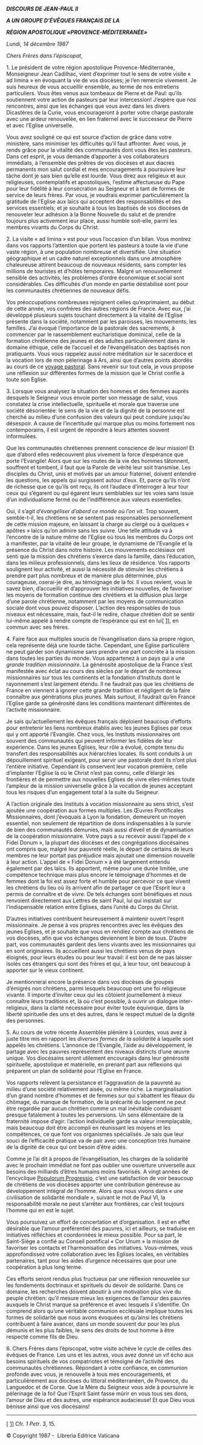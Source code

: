 ***DISCOURS DE JEAN-PAUL II***

***A UN GROUPE D'ÉVÊQUES FRANÇAIS DE LA***

***RÉGION APOSTOLIQUE «PROVENCE-MÉDITERRANÉE»***

*Lundi, 14 décembre 1987*

*Chers Frères dans l’épiscopat*,

1\. Le président de votre région apostolique Provence-Méditerranée, Monseigneur Jean Cadilhac, vient d’exprimer tout le sens de votre visite « ad limina » en évoquant la vie de vos diocèses; je l’en remercie vivement. Je suis heureux de vous accueillir ensemble, au terme de nos entretiens particuliers. Vous êtes venus aux tombeaux de Pierre et de Paul: qu’ils soutiennent votre action de pasteurs par leur intercession! J’espère que nos rencontres, ainsi que les échanges que vous avez dans les divers Dicastères de la Curie, vous encourageront à porter votre charge pastorale avec une ardeur renouvelée, en lien fraternel avec le successeur de Pierre et avec l’Eglise universelle.

Vous avez souligné ce qui est source d’action de grâce dans votre ministère, sans minimiser les difficultés qu’il faut affronter. Avec vous, je rends grâce pour la vitalité des communautés dont vous êtes les pasteurs. Dans cet esprit, je vous demande d’apporter à vos collaborateurs immédiats, à l’ensemble des prêtres de vos diocèses et aux diacres permanents mon salut cordial et mes encouragements à poursuivre leur tâche dont je sais bien qu’elle est lourde. Vous direz aux religieux et aux religieuses, contemplatifs et apostoliques, l’estime affectueuse du Pape pour leur fidélité à leur consécration au Seigneur et à tant de formes de service de leurs frères. Par vous, je voudrais exprimer particulièrement la gratitude de l’Eglise aux laïcs qui acceptent des responsabilités et des services essentiels; et je souhaite à tous les baptisés de vos diocèses de renouveler leur adhésion à la Bonne Nouvelle du salut et de prendre toujours plus activement leur place, aussi humble soit-elle, parmi les membres vivants du Corps du Christ.

2\. La visite « ad limina » est pour vous l’occasion d’un bilan. Vous montrez dans vos rapports l’attention que portent les pasteurs à toute la vie d’une vaste région, à une population nombreuse et diversifiée. Une situation géographique et un cadre naturel exceptionnels dans une atmosphère chaleureuse attirent beaucoup de nouveaux résidents, sans compter les millions de touristes et d’hôtes temporaires. Malgré un renouvellement sensible des activités, les problèmes d’ordre économique et social sont considérables. Ces difficultés d’un monde en partie déstabilisé sont pour les communautés chrétiennes de nouveaux défis.

Vos préoccupations nombreuses rejoignent celles qu’exprimaient, au début de cette année, vos confrères des autres régions de France. Avec eux, j’ai développé plusieurs sujets touchant directement à la vitalité de l’Eglise présente dans la société, notamment par les paroisses, les mouvements, les familles. J’ai évoqué l’importance de la pastorale des sacrements, à commencer par le rassemblement eucharistique dominical, celle de la formation chrétienne des jeunes et des adultes particulièrement dans le domaine éthique, celle de l’accueil et de l’évangélisation des baptisés non pratiquants. Vous vous rappelez aussi notre méditation sur le sacerdoce et la vocation lors de mon pèlerinage à Ars, ainsi que d’autres points abordés au cours de ce [voyage pastoral](/content/john-paul-ii/fr/travels/sub_index1986/trav_francia.html). Sans revenir sur tout cela, je vous propose une réflexion sur différentes formes de la mission que le Christ confie à toute son Eglise.

3\. Lorsque vous analysez la situation des hommes et des femmes auprès desquels le Seigneur vous envoie porter son message de salut, vous constatez la crise intellectuelle, spirituelle et morale que traverse une société désorientée: le sens de la vie et de la dignité de la personne est cherché au milieu d’une confusion des valeurs qui peut conduire jusqu’au désespoir. A cause de l’incertitude qui marque plus ou moins fortement nos contemporains, il est urgent de répondre à leurs attentes souvent informulées.

Que les communautés chrétiennes prennent conscience de leur mission! Et que d’abord elles redécouvrent plus vivement la force d’espérance que porte l’Evangile! Alors que sur les routes de la vie des hommes tâtonnent, souffrent et tombent, il faut que la Parole de vérité leur soit transmise. Les disciples du Christ, unis et motivés par un amour fraternel, doivent entendre les questions, les appels qui surgissent autour d’eux. Et, parce qu’ils n’ont de richesse que ce qu’ils ont reçu, ils ont l’audace d’interroger à leur tour ceux qui s’égarent ou qui égarent leurs semblables sur les voies sans issue d’un individualisme fermé ou de l’indifférence aux valeurs essentielles.

Oui, il s’agit *d’évangéliser d’abord ce monde où l’on vit*. Trop souvent, semble-t-il, les chrétiens ne se sentent pas responsables personnellement de cette mission majeure, en laissant la charge au clergé ou à quelques « apôtres » laïcs qu’on admire sans les suivre. Une telle attitude va à l’encontre de la nature même de l’Eglise où tous les membres du Corps ont à manifester, par la vitalité de leur groupe, le dynamisme de l’Evangile et la présence du Christ dans notre histoire. Les mouvements ecclésiaux ont senti que la mission des chrétiens s’exerce dans la famille, dans l’éducation, dans les milieux professionnels, dans les lieux de résidence. Vos rapports soulignent leur activité, et aussi la nécessité de stimuler les chrétiens à prendre part plus nombreux et de manière plus déterminée, plus courageuse, oserai-je dire, au témoignage de la foi. Il vous revient, vous le savez bien, d’accueillir et d’approuver les initiatives nouvelles, de favoriser les moyens de formation continue des chrétiens et la diffusion plus large d’une parole chrétienne, notamment par les moyens de communication sociale dont vous pouvez disposer. L’action des responsables de tous niveaux est nécessaire, mais, faut-il le redire, chaque chrétien doit se sentir lui-même appelé à rendre compte de l’espérance qui est en lui\[ [1](#_ftn1 "")\], en commun avec ses frères.

4\. Faire face aux multiples soucis de l’évangélisation dans sa propre région, cela représente déjà une lourde tâche. Cependant, une Eglise particulière ne peut garder son dynamisme sans prendre une part concrète à la mission dans toutes les parties du monde. Vous appartenez à un pays qui a une *grande tradition missionnaire*. La générosité apostolique de la France s’est manifestée avec éclat au cours des siècles par le départ de nombreux missionnaires sur tous les continents et la fondation d’Instituts dont le rayonnement s’est largement étendu. Il ne faudrait pas que les chrétiens de France en viennent à ignorer cette grande tradition et négligent de la faire connaître aux générations plus jeunes. Mais surtout, il faudrait qu’en France l’Eglise garde sa générosité dans les conditions maintenant différentes de l’activité missionnaire.

Je sais qu’actuellement les évêques français déploient beaucoup d’efforts pour entretenir les liens nombreux établis avec les jeunes Eglises par ceux qui y ont apporté l’Evangile. Chez vous, les Instituts missionnaires ont souvent des communautés qui peuvent informer les fidèles de leur expérience. Dans les jeunes Eglises, leur rôle a évolué, compte tenu du transfert des responsabilités aux hiérarchies locales. Ils sont conduits à un dépouillement spirituel exigeant, pour servir une pastorale dont ils n’ont plus l’entière initiative. Cependant ils conservent leur vocation première, celle d’implanter l’Eglise là où le Christ n’est pas connu, celle d’élargir les frontières et de permettre aux nouvelles Eglises de vivre elles-mêmes toute l’ampleur de la mission universelle grâce à la vocation de jeunes acceptant tous les risques d’un engagement total à la suite du Seigneur.

A l’action originale des Instituts à vocation missionnaire au sens strict, s’est ajoutée une coopération aux formes multiples. Les Œuvres Pontificales Missionnaires, dont j’évoquais à Lyon la fondation, demeurent un moyen essentiel, non seulement de répartition de dons indispensables à la survie de bien des communautés démunies, mais aussi d’éveil et de dynamisation de la coopération missionnaire. Votre pays a su recevoir aussi l’appel de « Fidei Donum », la plupart des diocèses et des congrégations diocésaines ont compris que, malgré leur pauvreté réelle, le départ de certains de leurs membres ne leur portait pas préjudice mais ajoutait une dimension nouvelle à leur action. L’appel de « Fidei Donum » à été largement entendu également par des laïcs. Ils apportent, même pour une durée limitée, une compétence technique mais plus encore le témoignage d’hommes et de femmes dont la foi est assez forte et humble pour percevoir ce que vivent les chrétiens du lieu où ils arrivent afin de partager ce que l’Esprit leur a permis de connaître et de vivre. De tels échanges sont bénéfiques et nous renvoient directement aux Lettres de saint Paul, lui qui insistait sur l’indispensable relation entre Eglises, dans l’unité du Corps du Christ.

D’autres initiatives contribuent heureusement à maintenir ouvert l’esprit missionnaire. Je pense à vos propres rencontres avec les évêques des jeunes Eglises, et je souhaite que vous en rendiez compte aux chrétiens de vos diocèses, afin que vos échanges deviennent le bien de tous. D’autre part, vos communautés gardent des liens vivants avec les missionnaires qui en sont originaires. Ils accueillent aussi les chrétiens venus de pays éloignés, pour leurs études ou pour leur travail: il est bon de ne pas laisser isolés ces étrangers qui sont des frères et qui, à leur tour, ont beaucoup à apporter sur le vieux continent.

Je mentionnerai encore la présence dans vos diocèses de groupes d’émigrés non chrétiens, parmi lesquels beaucoup ont une foi religieuse vivante. Il importe d’inviter ceux qui les côtoient journellement à mieux connaître leurs traditions et, là où c’est possible, à ouvrir un dialogue inter-religieux, dans la clarté nécessaire pour éviter toute équivoque, dans la liberté spirituelle des uns et des autres, dans le respect mutuel de la dignité des personnes.

5\. Au cours de votre récente Assemblée plénière à Lourdes, vous avez à juste titre mis en rapport les *diverses formes de la solidarité* à laquelle sont appelés les chrétiens. L’annonce de l’Evangile, l’aide au développement, le partage avec les pauvres représentent des niveaux distincts d’une œuvre unique. Vos diocésains seront utilement encouragés dans leur générosité spirituelle, apostolique et matérielle, en prenant part aux réflexions qui préparent un plan de solidarité pour l’Eglise en France.

Vos rapports relèvent la persistance et l’aggravation de la pauvreté au milieu d’une société relativement aisée, ou même riche. La marginalisation d’un grand nombre d’hommes et de femmes sur qui s’abattent les fléaux du chômage, du manque de formation, de la précarité du logement ne peut être regardée par aucun chrétien comme un mal inévitable conduisant presque fatalement à toutes les perversions. Un sens élémentaire de la fraternité impose d’agir: l’action individuelle garde sa valeur irremplaçable, mais beaucoup doit être accompli en réunissant les moyens et les compétences, ce que font vos organismes spécialisés. Je sais que leur souci de l’efficacité pratique va de pair avec une conception très humaine de la dignité de ceux qui ont besoin d’être aidés.

Comme je l’ai dit à propos de l’évangélisation, les charges de la solidarité avec le prochain immédiat ne font pas oublier une ouverture universelle aux besoins des milliards d’êtres humains moins favorisés. A vingt années de l’encyclique [Populorum Progressio](http://www.vatican.va/holy_father/paul_vi/encyclicals/documents/hf_p-vi_enc_26031967_populorum_fr.html), c’est une satisfaction de voir beaucoup de chrétiens de vos diocèses apporter une contribution généreuse au développement intégral de l’homme. Alors que nous vivons dans « une civilisation de solidarité mondiale », suivant le mot de Paul VI, la responsabilité morale ne peut s’arrêter aux frontières, car c’est toujours l’homme qui en est le sujet.

Vous poursuivez un effort de concertation et d’organisation. Il est en effet désirable que l’amour préférentiel des pauvres, ici et ailleurs, se traduise en initiatives réfléchies et coordonnées le mieux possible. Pour sa part, le Saint-Siège a confié au Conseil pontifical « Cor Unum » la mission de favoriser les contacts et l’harmonisation des initiatives. Vous-mêmes, vous approfondissez votre collaboration avec les Eglises locales, en véritables partenaires, tant pour les aides d’urgence nécessaires que pour une coopération à plus long terme.

Ces efforts seront rendus plus fructueux par une réflexion renouvelée sur les fondements doctrinaux et spirituels du devoir de solidarité. Dans ce domaine, les recherches doivent aboutir à une motivation plus vive du peuple chrétien: qu’il mesure mieux les exigences de l’amour des pauvres auxquels le Christ marque sa préférence et avec lesquels il s’identifie. On comprend alors qu’une véritable communion ecclésiale implique toutes les formes de solidarité que nous avons évoquées et qu’ainsi les chrétiens contribuent à faire avancer, dans un monde souvent dur pour les plus démunis et les plus faibles, le sens des droits de tout homme à être respecté comme fils de Dieu.

6\. Chers Frères dans l’épiscopat, votre visite achève le cycle de celles des évêques de France. Les uns et les autres, vous avez donné un vif écho aux besoins spirituels de vos compatriotes et témoigné de l’activité des communautés chrétiennes. Répondant à votre confiance, en communion profonde avec vous, je renouvelle à tous mes encouragements, et particulièrement aux diocèses du littoral méditerranéen, de Provence, du Languedoc et de Corse. Que la Mère du Seigneur vous aide à poursuivre le pèlerinage de la foi! Que l’Esprit Saint fasse mûrir en vous tous ses dons, l’amour de Dieu et des autres, une espérance audacieuse! Et que Dieu vous bénisse ainsi que vos diocésains!

* * *

\[ [1](#_ftnref1 "")\] Cfr. *1 Petr*. 3, 15.

© Copyright 1987 -  Libreria Editrice Vaticana